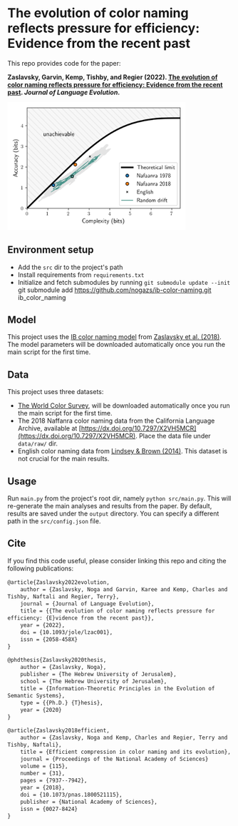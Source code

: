 # The evolution of color naming reflects pressure for efficiency: Evidence from the recent past

This repo provides code for the paper:

**Zaslavsky, Garvin, Kemp, Tishby, and Regier (2022). [The evolution of color naming reflects pressure for efficiency: Evidence from the recent past](https://academic.oup.com/jole/advance-article-abstract/doi/10.1093/jole/lzac001/6566271). *Journal of Language Evolution*.**

<img src="project_fig.jpg" width="400"/>


## Environment setup 
- Add the `src` dir to the project's path
- Install requirements from `requirements.txt` 
- Initialize and fetch submodules by running
    `
    git submodule update --init
    `
  git submodule add https://github.com/nogazs/ib-color-naming.git ib_color_naming

## Model

This project uses the [IB color naming model](https://github.com/nogazs/ib-color-naming) from [Zaslavsky et al. (2018)](https://www.pnas.org/doi/full/10.1073/pnas.1800521115). The model parameters will be downloaded automatically once you run the main script for the first time. 


## Data

This project uses three datasets:
- [The World Color Survey](), will be downloaded automatically once you run the main script for the first time.
- The 2018 Naffanra color naming data from the California Language Archive, available at [https://dx.doi.org/10.7297/X2VH5MCR](https://dx.doi.org/10.7297/X2VH5MCR). Place the data file under `data/raw/` dir.
- English color naming data from [Lindsey & Brown (2014)](https://jov.arvojournals.org/article.aspx?articleid=2121523). This dataset is not crucial for the main results.

## Usage

Run `main.py` from the project's root dir, namely `python src/main.py`. This will re-generate the main analyses and results from the paper. By default, results are saved under the `output` directory. You can specify a different path in the `src/config.json` file.

## Cite

If you find this code useful, please consider linking this repo and citing the following publications:

```
@article{Zaslavsky2022evolution,
    author = {Zaslavsky, Noga and Garvin, Karee and Kemp, Charles and Tishby, Naftali and Regier, Terry},
    journal = {Journal of Language Evolution},
    title = {{The evolution of color naming reflects pressure for efficiency: {E}vidence from the recent past}},
    year = {2022},
    doi = {10.1093/jole/lzac001},
    issn = {2058-458X}
}
```

```
@phdthesis{Zaslavsky2020thesis, 
    author = {Zaslavsky, Noga},
    publisher = {The Hebrew University of Jerusalem},
    school = {The Hebrew University of Jerusalem},
    title = {Information-Theoretic Principles in the Evolution of Semantic Systems},
    type = {{Ph.D.} {T}hesis},
    year = {2020}
}
```

```
@article{Zaslavsky2018efficient,
    author = {Zaslavsky, Noga and Kemp, Charles and Regier, Terry and Tishby, Naftali},
    title = {Efficient compression in color naming and its evolution},
    journal = {Proceedings of the National Academy of Sciences}
    volume = {115},
    number = {31},
    pages = {7937--7942},
    year = {2018},
    doi = {10.1073/pnas.1800521115},
    publisher = {National Academy of Sciences},
    issn = {0027-8424}
}
```



 


